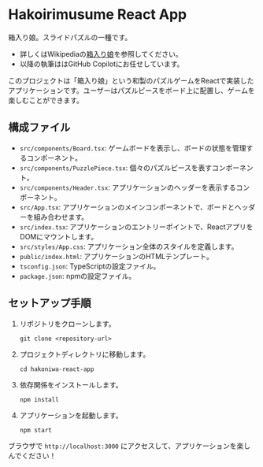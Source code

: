 # Hakoirimusume React App
箱入り娘。スライドパズルの一種です。
- 詳しくはWikipediaの[箱入り娘](https://ja.wikipedia.org/wiki/%E7%AE%B1%E5%85%A5%E3%82%8A%E5%A8%98_(%E3%83%91%E3%82%BA%E3%83%AB))を参照してください。
- 以降の執筆ははGitHub Copilotにお任せしています。


このプロジェクトは「箱入り娘」という和製のパズルゲームをReactで実装したアプリケーションです。ユーザーはパズルピースをボード上に配置し、ゲームを楽しむことができます。

## 構成ファイル

- `src/components/Board.tsx`: ゲームボードを表示し、ボードの状態を管理するコンポーネント。
- `src/components/PuzzlePiece.tsx`: 個々のパズルピースを表すコンポーネント。
- `src/components/Header.tsx`: アプリケーションのヘッダーを表示するコンポーネント。
- `src/App.tsx`: アプリケーションのメインコンポーネントで、ボードとヘッダーを組み合わせます。
- `src/index.tsx`: アプリケーションのエントリーポイントで、ReactアプリをDOMにマウントします。
- `src/styles/App.css`: アプリケーション全体のスタイルを定義します。
- `public/index.html`: アプリケーションのHTMLテンプレート。
- `tsconfig.json`: TypeScriptの設定ファイル。
- `package.json`: npmの設定ファイル。

## セットアップ手順

1. リポジトリをクローンします。
   ```
   git clone <repository-url>
   ```

2. プロジェクトディレクトリに移動します。
   ```
   cd hakoniwa-react-app
   ```

3. 依存関係をインストールします。
   ```
   npm install
   ```

4. アプリケーションを起動します。
   ```
   npm start
   ```

ブラウザで `http://localhost:3000` にアクセスして、アプリケーションを楽しんでください！
